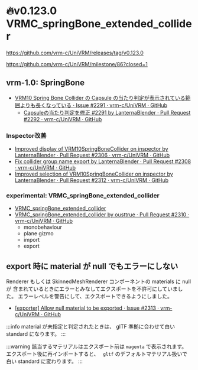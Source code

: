 # 🔥v0.123.0 VRMC_springBone_extended_collider

https://github.com/vrm-c/UniVRM/releases/tag/v0.123.0

https://github.com/vrm-c/UniVRM/milestone/86?closed=1

## vrm-1.0: SpringBone

- [VRM10 Spring Bone Collider の Capsule の当たり判定が表示されている範囲よりも長くなっている · Issue #2291 · vrm-c/UniVRM · GitHub](https://github.com/vrm-c/UniVRM/issues/2291)
  - [Capsuleの当たり判定を修正 #2291 by LanternaBlender · Pull Request #2292 · vrm-c/UniVRM · GitHub](https://github.com/vrm-c/UniVRM/pull/2292)

### Inspector改善

- [Improved display of VRM10SpringBoneCollider on inspector by LanternaBlender · Pull Request #2306 · vrm-c/UniVRM · GitHub](https://github.com/vrm-c/UniVRM/pull/2306)
- [Fix collider group name export by LanternaBlender · Pull Request #2308 · vrm-c/UniVRM · GitHub](https://github.com/vrm-c/UniVRM/pull/2308)
- [Improved selection of VRM10SpringBoneCollider on inspector by LanternaBlender · Pull Request #2312 · vrm-c/UniVRM · GitHub](https://github.com/vrm-c/UniVRM/pull/2312)

### experimental: VRMC_springBone_extended_collider

- [VRMC_springBone_extended_collider](/api/springbone/vrm1/VRMC_springBone_extended_collider)
- [VRMC_springBone_extended_collider by ousttrue · Pull Request #2310 · vrm-c/UniVRM · GitHub](https://github.com/vrm-c/UniVRM/pull/2310)
  - monobehaviour
  - plane gizmo
  - import
  - export

## export 時に material が null でもエラーにしない

Renderer もしくは SkinnedMeshRenderer コンポーネントの materials に null が
含まれているときにエラーとみなしてエクスポートを不許可にしていました。
エラーレベルを警告にして、エクスポートできるようにしました。

- [\[exporter\] Allow null material to be exported · Issue #2313 · vrm-c/UniVRM · GitHub](https://github.com/vrm-c/UniVRM/issues/2313)

:::info
material が未指定と判定されたときは、 glTF 準拠に合わせて白い standard になります。
:::

:::warning
該当するマテリアルはエクスポート前は `magenta` で表示されます。
エクスポート後に再インポートすると、 `
gltf` のデフォルトマテリアル扱いで白い standard に変わります。
:::

